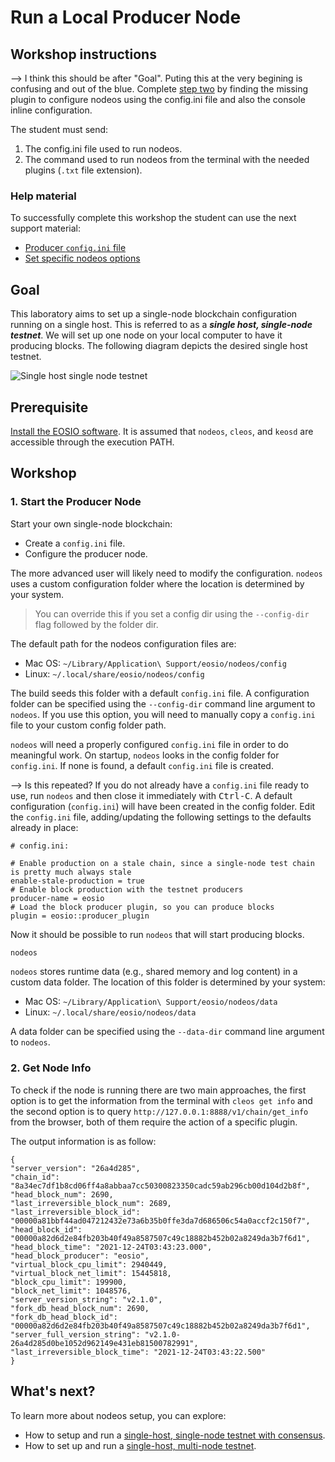# Run a Local Producer Node

## Workshop instructions

--> I think this should be after "Goal". Puting this at the very begining is confusing and out of the blue.
Complete [step two](https://github.com/eoscostarica/sample-nodeos-configs/blob/main/producer-node-lab.md#2-get-node-info) by finding the missing plugin to configure nodeos using the config.ini file and also the console inline configuration.

The student must send:
1. The config.ini file used to run nodeos.
2. The command used to run nodeos from the terminal with the needed plugins (`.txt` file extension).

### Help material

To successfully complete this workshop the student can use the next support material:
- [Producer `config.ini` file](https://github.com/eoscostarica/sample-nodeos-configs/tree/docs/update/blockproducer/config)
- [Set specific nodeos options](https://developers.eos.io/manuals/eos/latest/nodeos/usage/nodeos-options)

## Goal

This laboratory aims to set up a single-node blockchain configuration running on a single host. This is referred to as a _**single host, single-node testnet**_. We will set up one node on your local computer to have it producing blocks. The following diagram depicts the desired single host testnet.

![Single host single node testnet](https://developers.eos.io/315123127612b3c9153341b9e7401d02/single-host-single-node-testnet.png)

## Prerequisite

[Install the EOSIO software](https://developers.eos.io/manuals/eos/latest/install/index). It is assumed that `nodeos`, `cleos`, and `keosd` are accessible through the execution PATH.

## Workshop

### 1. Start the Producer Node

Start your own single-node blockchain:

- Create a `config.ini` file.
- Configure the producer node.

The more advanced user will likely need to modify the configuration. `nodeos` uses a custom configuration folder where the location is determined by your system.

> You can override this if you set a config dir using the `--config-dir` flag followed by the folder dir.

The default path for the nodeos configuration files are:
* Mac OS: `~/Library/Application\ Support/eosio/nodeos/config`
* Linux: `~/.local/share/eosio/nodeos/config`

The build seeds this folder with a default `config.ini` file. A configuration folder can be specified using the `--config-dir` command line argument to `nodeos`. If you use this option, you will need to manually copy a `config.ini` file to your custom config folder path.

`nodeos` will need a properly configured `config.ini` file in order to do meaningful work. On startup, `nodeos` looks in the config folder for `config.ini`. If none is found, a default `config.ini` file is created.

--> Is this repeated? If you do not already have a `config.ini` file ready to use, run `nodeos` and then close it immediately with <kbd>Ctrl-C</kbd>. A default configuration (`config.ini`) will have been created in the config folder. Edit the `config.ini` file, adding/updating the following settings to the defaults already in place:

```console
# config.ini:

# Enable production on a stale chain, since a single-node test chain is pretty much always stale
enable-stale-production = true
# Enable block production with the testnet producers
producer-name = eosio
# Load the block producer plugin, so you can produce blocks
plugin = eosio::producer_plugin
```

Now it should be possible to run `nodeos` that will start producing blocks.

```sh
nodeos
```

`nodeos` stores runtime data (e.g., shared memory and log content) in a custom data folder. The location of this folder is determined by your system:

* Mac OS: `~/Library/Application\ Support/eosio/nodeos/data`
* Linux: `~/.local/share/eosio/nodeos/data`

A data folder can be specified using the `--data-dir` command line argument to `nodeos`.

### 2. Get Node Info

To check if the node is running there are two main approaches, the first option is to get the information from the terminal with `cleos get info` and the second option is to query `http://127.0.0.1:8888/v1/chain/get_info` from the browser, both of them require the action of a specific plugin.

The output information is as follow:

```
{
"server_version": "26a4d285",
"chain_id": "8a34ec7df1b8cd06ff4a8abbaa7cc50300823350cadc59ab296cb00d104d2b8f",
"head_block_num": 2690,
"last_irreversible_block_num": 2689,
"last_irreversible_block_id": "00000a81bbf44ad047212432e73a6b35b0ffe3da7d686506c54a0accf2c150f7",
"head_block_id": "00000a82d6d2e84fb203b40f49a8587507c49c18882b452b02a8249da3b7f6d1",
"head_block_time": "2021-12-24T03:43:23.000",
"head_block_producer": "eosio",
"virtual_block_cpu_limit": 2940449,
"virtual_block_net_limit": 15445818,
"block_cpu_limit": 199900,
"block_net_limit": 1048576,
"server_version_string": "v2.1.0",
"fork_db_head_block_num": 2690,
"fork_db_head_block_id": "00000a82d6d2e84fb203b40f49a8587507c49c18882b452b02a8249da3b7f6d1",
"server_full_version_string": "v2.1.0-26a4d285d0be1052d962149e431eb81500782991",
"last_irreversible_block_time": "2021-12-24T03:43:22.500"
}
```

## What's next?
To learn more about nodeos setup, you can explore:
- How to setup and run a [single-host, single-node testnet with consensus](https://developers.eos.io/manuals/eos/latest/nodeos/usage/development-environment/local-single-node-testnet-consensus).
- How to set up and run a [single-host, multi-node testnet](https://developers.eos.io/manuals/eos/latest/nodeos/usage/development-environment/local-multi-node-testnet).
